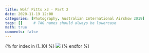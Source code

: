 ```yaml
---
title: Wolf Pitts x3 - Part 2
date: 2020-11-19 12:00
categories: [Photography, Australian International Airshow 2019]
tags: []     # TAG names should always be lowercase
math: true
comments: false
---
```


{% for index in (1..10) %}
  <img src="/assets/aia2019/{{page.title}}-{{forloop.index}}.jpg">
{% endfor %}
